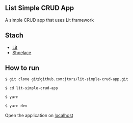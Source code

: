 ## List Simple CRUD App

A simple CRUD app that uses Lit framework

## Stach

- [Lit](https://lit.dev/)
- [Shoelace](https://shoelace.style/)

## How to run

```bash
$ git clone git@github.com:jtors/lit-simple-crud-app.git

$ cd lit-simple-crud-app

$ yarn

$ yarn dev

```

Open the application on [localhost](http://localhost:5173/)
